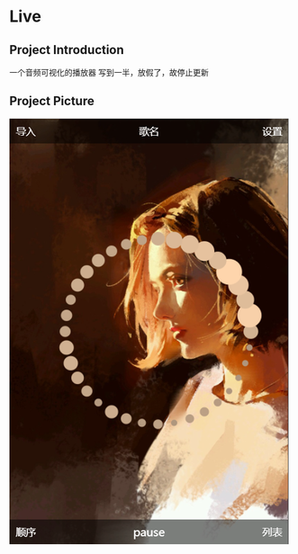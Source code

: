 # Live

## Project Introduction

一个音频可视化的播放器
写到一半，放假了，故停止更新

## Project Picture

![](./images/1.png)
